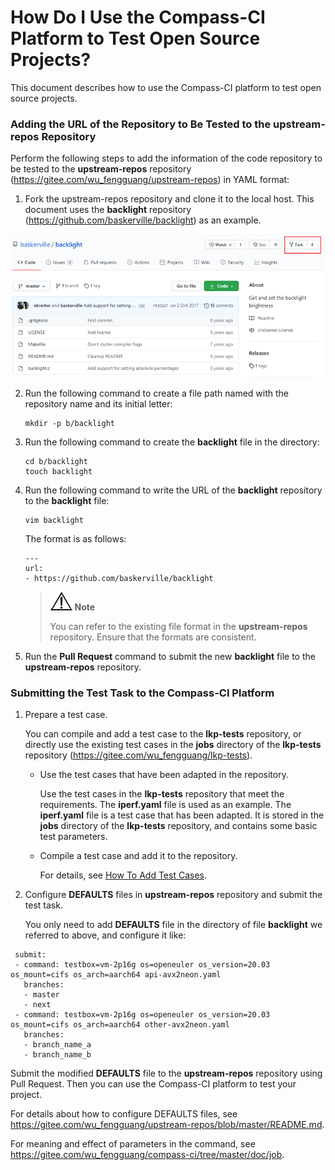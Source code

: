 # How Do I Use the Compass-CI Platform to Test Open Source Projects?

This document describes how to use the Compass-CI platform to test open source projects.

### Adding the URL of the Repository to Be Tested to the upstream-repos Repository

Perform the following steps to add the information of the code repository to be tested to the **upstream-repos** repository (https://gitee.com/wu_fengguang/upstream-repos) in YAML format:

1. Fork the upstream-repos repository and clone it to the local host. This document uses the **backlight** repository (https://github.com/baskerville/backlight) as an example.

![](./../../pictures/fork_backlight.png)

2. Run the following command to create a file path named with the repository name and its initial letter:

   ```
   mkdir -p b/backlight
   ```

3. Run the following command to create the **backlight** file in the directory:

   ```
   cd b/backlight
   touch backlight
   ```

4. Run the following command to write the URL of the **backlight** repository to the **backlight** file:

   ```
   vim backlight
   ```

   The format is as follows:

   ```
   ---
   url:
   - https://github.com/baskerville/backlight
   ```

   > ![](./../../public_sys-resources/icon-notice.gif) **Note**
   >
   > You can refer to the existing file format in the **upstream-repos** repository. Ensure that the formats are consistent.

5. Run the **Pull Request** command to submit the new **backlight** file to the **upstream-repos** repository.

### Submitting the Test Task to the Compass-CI Platform

1. Prepare a test case.

   You can compile and add a test case to the **lkp-tests** repository, or directly use the existing test cases in the **jobs** directory of the **lkp-tests** repository (https://gitee.com/wu_fengguang/lkp-tests).

   * Use the test cases that have been adapted in the repository.

     Use the test cases in the **lkp-tests** repository that meet the requirements. The **iperf.yaml** file is used as an example. The **iperf.yaml** file is a test case that has been adapted. It is stored in the **jobs** directory of the **lkp-tests** repository, and contains some basic test parameters.

   * Compile a test case and add it to the repository.

     For details, see [How To Add Test Cases](https://gitee.com/wu_fengguang/lkp-tests/blob/master/doc/add-testcase.md).

2. Configure **DEFAULTS** files in **upstream-repos** repository and submit the test task.

   You only need to add **DEFAULTS** file in the directory of file **backlight** we referred to above, and configure it like:

 ```
  submit:
  - command: testbox=vm-2p16g os=openeuler os_version=20.03 os_mount=cifs os_arch=aarch64 api-avx2neon.yaml
    branches:
    - master
    - next
  - command: testbox=vm-2p16g os=openeuler os_version=20.03 os_mount=cifs os_arch=aarch64 other-avx2neon.yaml
    branches:
    - branch_name_a
    - branch_name_b

 ```

   Submit the modified **DEFAULTS** file to the **upstream-repos** repository using Pull Request. Then you can use the Compass-CI platform to test your project.

   For details about how to configure DEFAULTS files, see https://gitee.com/wu_fengguang/upstream-repos/blob/master/README.md.

   For meaning and effect of parameters in the command, see https://gitee.com/wu_fengguang/compass-ci/tree/master/doc/job.
